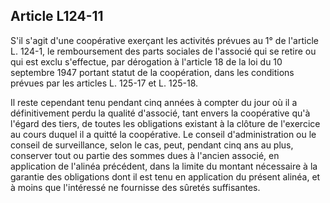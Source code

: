 Article L124-11
----
S'il s'agit d'une coopérative exerçant les activités prévues au 1° de l'article
L. 124-1, le remboursement des parts sociales de l'associé qui se retire ou qui
est exclu s'effectue, par dérogation à l'article 18 de la loi du 10 septembre
1947 portant statut de la coopération, dans les conditions prévues par les
articles L. 125-17 et L. 125-18.

Il reste cependant tenu pendant cinq années à compter du jour où il a
définitivement perdu la qualité d'associé, tant envers la coopérative qu'à
l'égard des tiers, de toutes les obligations existant à la clôture de l'exercice
au cours duquel il a quitté la coopérative. Le conseil d'administration ou le
conseil de surveillance, selon le cas, peut, pendant cinq ans au plus, conserver
tout ou partie des sommes dues à l'ancien associé, en application de l'alinéa
précédent, dans la limite du montant nécessaire à la garantie des obligations
dont il est tenu en application du présent alinéa, et à moins que l'intéressé ne
fournisse des sûretés suffisantes.
